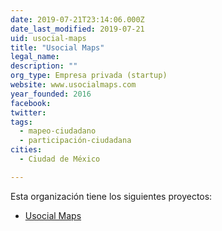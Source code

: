 ```yaml
---
date: 2019-07-21T23:14:06.000Z
date_last_modified: 2019-07-21
uid: usocial-maps
title: "Usocial Maps"
legal_name: 
description: ""
org_type: Empresa privada (startup)
website: www.usocialmaps.com
year_founded: 2016
facebook: 
twitter: 
tags:
  - mapeo-ciudadano
  - participación-ciudadana
cities: 
  - Ciudad de México

---
```


Esta organización tiene los siguientes proyectos:

- [Usocial Maps](/proyectos/usocial-maps)
